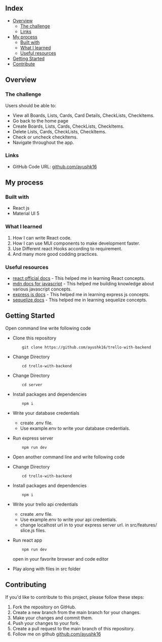 ## Index

- [Overview](#overview)
  - [The challenge](#the-challenge)
  - [Links](#links)
- [My process](#my-process)
  - [Built with](#built-with)
  - [What I learned](#what-i-learned)
  - [Useful resources](#useful-resources)
- [Getting Started](#getting-started)
- [Contribute](#contributing)

## Overview

### The challenge

Users should be able to:

- View all Boards, Lists, Cards, Card Details, CheckLists, CheckItems.
- Go back to the home page
- Create Boards, Lists, Cards, CheckLists, CheckItems.
- Delete Lists, Cards, CheckLists, CheckItems.
- Check or uncheck checkItems.
- Navigate throughout the app.

### Links

- GitHub Code URL: [github.com/ayushk16](https://github.com/ayushk16/trello-react-ayush)

## My process

### Built with

- React js
- Material UI 5

### What I learned

1. How I can write React code.
2. How I can use MUI components to make development faster.
3. Use Different react Hooks according to requirement.
4. And many more good codding practices.

### Useful resources

- [react official docs](https://react.dev/) - This helped me in learning React concepts.
- [mdn docs for javascript](https://developer.mozilla.org/en-US/docs/Web/JavaScript) - This helped me building knowledge about various javascript concepts.
- [express js docs](https://expressjs.com/) - This helped me in learning express js concepts.
- [sequelize docs](https://sequelize.org/) - This helped me in learning sequelize concepts.

## Getting Started

Open command line write following code

- Clone this repository
  ```
      git clone https://github.com/ayushk16/trello-with-backend
  ```
- Change Directory
  ```
      cd trello-with-backend
  ```
- Change Directory
  ```
      cd server
  ```
- Install packages and dependencies
  ```
      npm i
  ```
- Write your database credentials

  - create .env file.
  - Use example.env to write your database credentials.

- Run express server

  ```
      npm run dev
  ```

- Open another command line and write following code

- Change Directory

  ```
      cd trello-with-backend
  ```

- Install packages and dependencies

  ```
      npm i
  ```

- Write your trello api credentials

  - create .env file.
  - Use example.env to write your api credentials.
  - change localhost url in to your express server url. in src/features/ slice.js files.

- Run react app
  ```
      npm run dev
  ```
  open in your favorite browser and code editor
- Play along with files in src folder

## Contributing

If you'd like to contribute to this project, please follow these steps:

1. Fork the repository on GitHub.
2. Create a new branch from the main branch for your changes.
3. Make your changes and commit them.
4. Push your changes to your fork.
5. Create a pull request to the main branch of this repository.
6. Follow me on github [github.com/ayushk16](https://github.com/ayushk16)

